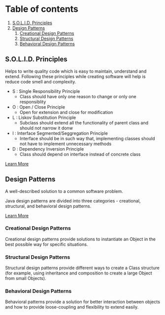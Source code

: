 # Table of contents
1. [S.O.L.I.D. Principles](#paragraph1)
2. [Design Patterns](#paragraph2)
    1. [Creational Design Patterns](#subparagraph1)
    2. [Structural Design Patterns](#subparagraph2)
    3. [Behavioral Design Patterns](#subparagraph3)

## S.O.L.I.D. Principles<a name="paragraph1"></a>
Helps to write quality code which is easy to maintain, understand and extend. Following these principles while creating software will help is reduce code smell and complexity.

- S : Single Responsibility Principle
  - Class should have only one reason to change or only one responsiblity
- O : Open / Close Principle
  - Open for extension and close for modification
- L : Liskov Substitution Principle
  - Subclass should extend all the functionality of parent class and should not narrow it donw
- I : Interface Segmented/Seggregation Principle
  - Interface should be in such way that, implementing classes should not have to implement unnecessary methods
- D : Dependency Inversion Principle
  - Class should depend on interface instead of concrete class
  
[Learn More](https://www.digitalocean.com/community/conceptual-articles/s-o-l-i-d-the-first-five-principles-of-object-oriented-design)

## Design Patterns<a name="paragraph2"></a>
A well-described solution to a common software problem.

Java design patterns are divided into three categories - creational, structural, and behavioral design patterns.

[Learn More](https://www.digitalocean.com/community/tutorials/java-design-patterns-example-tutorial)

### Creational Design Patterns<a name="subparagraph1"></a>
Creational design patterns provide solutions to instantiate an Object in the best possible way for specific situations.

### Structural Design Patterns<a name="subparagraph2"></a>
Structural design patterns provide different ways to create a Class structure (for example, using inheritance and composition to create a large Object from small Objects).

### Behavioral Design Patterns<a name="subparagraph3"></a>
Behavioral patterns provide a solution for better interaction between objects and how to provide loose-coupling and flexibility to extend easily.
